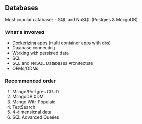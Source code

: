 ## Databases

Most popular databases - SQL and NoSQL (Postgres & MongoDB)

### What's involved

- Dockerizing apps (multi container apps with dbs)
- Database connecting
- Working with persisted data
- SQL
- SQL and NoSQL Databases Architecture
- ORMs/ODMs

### Recommended order

1. Mongo/Postgres CRUD
2. MongoDB ODM
3. Mongo With Populate
4. TextSearch
5. 4-dimensional data
6. SQL Advanced Queries

